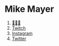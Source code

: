 Mike Mayer
=========

1. [🤷🏼‍♂️](mikemayer.wtf)
1. [Twitch](twitch.tv/mikemayer)
1. [Instagram](instagram.com/mikemayer)
1. [Twitter](twitter.com/mikemayer)
